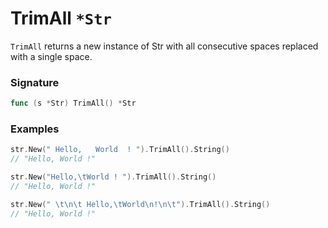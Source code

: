 # TrimAll `*Str`

`TrimAll` returns a new instance of Str with all consecutive spaces replaced with a single space.

### Signature

```go
func (s *Str) TrimAll() *Str
```

### Examples

```go
str.New(" Hello,   World  ! ").TrimAll().String()
// "Hello, World !"

str.New("Hello,\tWorld ! ").TrimAll().String()
// "Hello, World !"

str.New(" \t\n\t Hello,\tWorld\n!\n\t").TrimAll().String()
// "Hello, World !"

```
